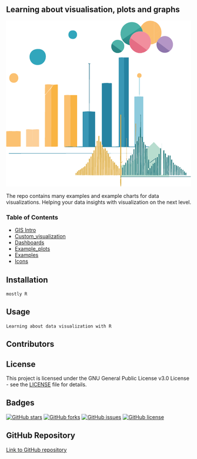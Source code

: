 ## Learning about visualisation, plots and graphs </h1>

![head_picture](https://github.com/UlrikeDetective/sources/blob/main/icons/head.png)

The repo contains many examples and example charts for data visualizations. 
Helping your data insights with visualization on the next level.

### Table of Contents
- [GIS Intro](https://github.com/UlrikeDetective/sources/tree/main/gis)
- [Custom_visualization](https://github.com/UlrikeDetective/sources/tree/main/custom_visualization)
- [Dashboards](https://github.com/UlrikeDetective/sources/tree/main/dashboards)
- [Example_plots](https://github.com/UlrikeDetective/sources/tree/main/example_plots)
- [Examples](https://github.com/UlrikeDetective/sources/tree/main/examples)
- [Icons](https://github.com/UlrikeDetective/sources/tree/main/icons)

## Installation

```
mostly R
```
## Usage
```
Learning about data visualization with R
```
## Contributors


## License
This project is licensed under the GNU General Public License v3.0 License - see the [LICENSE](LICENSE) file for details.

## Badges
[![GitHub stars](https://img.shields.io/github/stars/UlrikeDetective/sources)](https://github.com/UlrikeDetective/sources/stargazers) [![GitHub forks](https://img.shields.io/github/forks/UlrikeDetective/sources)](https://github.com/UlrikeDetective/sources/network/members) [![GitHub issues](https://img.shields.io/github/issues/UlrikeDetective/sources)](https://github.com/UlrikeDetective/sources/issues) [![GitHub license](https://img.shields.io/github/license/UlrikeDetective/sources)](https://github.com/UlrikeDetective/sources/blob/master/LICENSE)

## GitHub Repository
[Link to GitHub repository](https://github.com/UlrikeDetective/sources)

